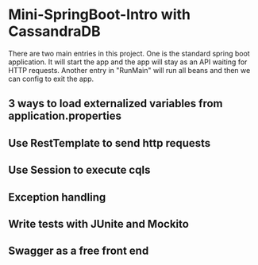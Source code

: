 # Mini-SpringBoot-Intro with CassandraDB

There are two main entries in this project. One is the standard spring boot application. It will start the app and the app will stay as an API waiting for HTTP requests. Another entry in "RunMain" will run all beans and then we can config to exit the app.

## 3 ways to load externalized variables from application.properties

## Use RestTemplate to send http requests

## Use Session to execute cqls

## Exception handling

## Write tests with JUnite and Mockito

## Swagger as a free front end


